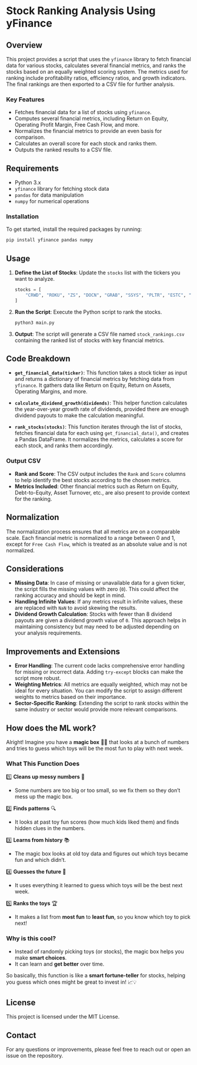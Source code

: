 # Stock Ranking Analysis Using yFinance

## Overview
This project provides a script that uses the `yfinance` library to fetch financial data for various stocks, calculates several financial metrics, and ranks the stocks based on an equally weighted scoring system. The metrics used for ranking include profitability ratios, efficiency ratios, and growth indicators. The final rankings are then exported to a CSV file for further analysis.

### Key Features
- Fetches financial data for a list of stocks using `yfinance`.
- Computes several financial metrics, including Return on Equity, Operating Profit Margin, Free Cash Flow, and more.
- Normalizes the financial metrics to provide an even basis for comparison.
- Calculates an overall score for each stock and ranks them.
- Outputs the ranked results to a CSV file.

## Requirements
- Python 3.x
- `yfinance` library for fetching stock data
- `pandas` for data manipulation
- `numpy` for numerical operations

### Installation
To get started, install the required packages by running:

```bash
pip install yfinance pandas numpy
```

## Usage
1. **Define the List of Stocks**: Update the `stocks` list with the tickers you want to analyze.
   
   ```python
   stocks = [
       "CRWD", "ROKU", "ZS", "DOCN", "GRAB", "SSYS", "PLTR", "ESTC", "UEC", "NVDA"
   ]
   ```

2. **Run the Script**: Execute the Python script to rank the stocks.
   
   ```bash
   python3 main.py
   ```

3. **Output**: The script will generate a CSV file named `stock_rankings.csv` containing the ranked list of stocks with key financial metrics.

## Code Breakdown
- **`get_financial_data(ticker)`**: This function takes a stock ticker as input and returns a dictionary of financial metrics by fetching data from `yfinance`. It gathers data like Return on Equity, Return on Assets, Operating Margins, and more.

- **`calculate_dividend_growth(dividends)`**: This helper function calculates the year-over-year growth rate of dividends, provided there are enough dividend payouts to make the calculation meaningful.

- **`rank_stocks(stocks)`**: This function iterates through the list of stocks, fetches financial data for each using `get_financial_data()`, and creates a Pandas DataFrame. It normalizes the metrics, calculates a score for each stock, and ranks them accordingly.

### Output CSV
- **Rank and Score**: The CSV output includes the `Rank` and `Score` columns to help identify the best stocks according to the chosen metrics.
- **Metrics Included**: Other financial metrics such as Return on Equity, Debt-to-Equity, Asset Turnover, etc., are also present to provide context for the ranking.

## Normalization
The normalization process ensures that all metrics are on a comparable scale. Each financial metric is normalized to a range between 0 and 1, except for `Free Cash Flow`, which is treated as an absolute value and is not normalized.

## Considerations
- **Missing Data**: In case of missing or unavailable data for a given ticker, the script fills the missing values with zero (`0`). This could affect the ranking accuracy and should be kept in mind.
- **Handling Infinite Values**: If any metrics result in infinite values, these are replaced with `NaN` to avoid skewing the results.
- **Dividend Growth Calculation**: Stocks with fewer than 8 dividend payouts are given a dividend growth value of `0`. This approach helps in maintaining consistency but may need to be adjusted depending on your analysis requirements.

## Improvements and Extensions
- **Error Handling**: The current code lacks comprehensive error handling for missing or incorrect data. Adding `try-except` blocks can make the script more robust.
- **Weighting Metrics**: All metrics are equally weighted, which may not be ideal for every situation. You can modify the script to assign different weights to metrics based on their importance.
- **Sector-Specific Ranking**: Extending the script to rank stocks within the same industry or sector would provide more relevant comparisons.

## How does the ML work?

Alright! Imagine you have a **magic box** 🧙‍♂️ that looks at a bunch of numbers and tries to guess which toys will be the most fun to play with next week.  

### **What This Function Does**  
1️⃣ **Cleans up messy numbers** 🧹  
   - Some numbers are too big or too small, so we fix them so they don’t mess up the magic box.  

2️⃣ **Finds patterns** 🔍  
   - It looks at past toy fun scores (how much kids liked them) and finds hidden clues in the numbers.  

3️⃣ **Learns from history** 📚  
   - The magic box looks at old toy data and figures out which toys became fun and which didn’t.  

4️⃣ **Guesses the future** 🔮  
   - It uses everything it learned to guess which toys will be the best next week.  

5️⃣ **Ranks the toys** 🏆  
   - It makes a list from **most fun** to **least fun**, so you know which toy to pick next!  

### **Why is this cool?**  
- Instead of randomly picking toys (or stocks), the magic box helps you make **smart choices**.  
- It can learn and **get better** over time.  

So basically, this function is like a **smart fortune-teller** for stocks, helping you guess which ones might be great to invest in! 📈💡

## License
This project is licensed under the MIT License.

## Contact
For any questions or improvements, please feel free to reach out or open an issue on the repository.
